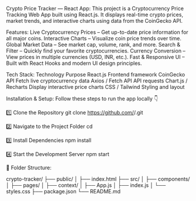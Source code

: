Crypto Price Tracker — React App:
This project is a Cryptocurrency Price Tracking Web App built using React.js.
It displays real-time crypto prices, market trends, and interactive charts using data from the CoinGecko API.

Features:
Live Cryptocurrency Prices – Get up-to-date price information for all major coins.
Interactive Charts – Visualize coin price trends over time.
Global Market Data – See market cap, volume, rank, and more.
Search & Filter – Quickly find your favorite cryptocurrencies.
Currency Conversion – View prices in multiple currencies (USD, INR, etc.).
Fast & Responsive UI – Built with React Hooks and modern UI design principles.

Tech Stack:
Technology	Purpose
React.js	Frontend framework
CoinGecko API	Fetch live cryptocurrency data
Axios / Fetch API	API requests
Chart.js / Recharts	Display interactive price charts
CSS / Tailwind	Styling and layout

Installation & Setup:
Follow these steps to run the app locally 👇

1️⃣ Clone the Repository
   git clone https://github.com/<your-username>/<your-repo-name>.git

2️⃣ Navigate to the Project Folder
   cd <your-repo-name>

3️⃣ Install Dependencies
    npm install

4️⃣ Start the Development Server
   npm start

📁 Folder Structure:

crypto-tracker/
├── public/
│   ├── index.html
├── src/
│   ├── components/
│   ├── pages/
│   ├── context/
│   ├── App.js
│   ├── index.js
│   └── styles.css
├── package.json
└── README.md
